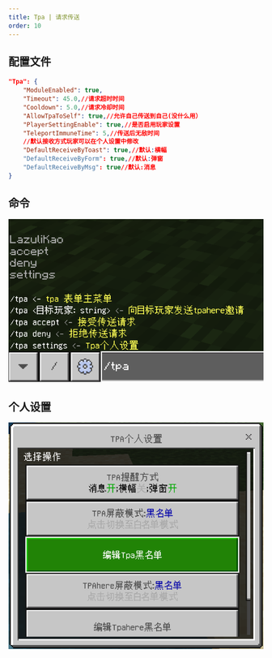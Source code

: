 ```yaml
---
title: Tpa | 请求传送
order: 10
---
```


## 配置文件

```json
"Tpa": {
    "ModuleEnabled": true,
    "Timeout": 45.0,//请求超时时间
    "Cooldown": 5.0,//请求冷却时间
    "AllowTpaToSelf": true,//允许自己传送到自己(没什么用）
    "PlayerSettingEnable": true,//是否启用玩家设置
    "TeleportImmuneTime": 5,//传送后无敌时间
    //默认接收方式玩家可以在个人设置中修改
    "DefaultReceiveByToast": true,//默认:横幅
    "DefaultReceiveByForm": true,//默认:弹窗
    "DefaultReceiveByMsg": true//默认:消息
}
```

## 命令

![命令](../../images/tpa/cmd.png)

## 个人设置

![个人设置](../../images/tpa/settings.png)

